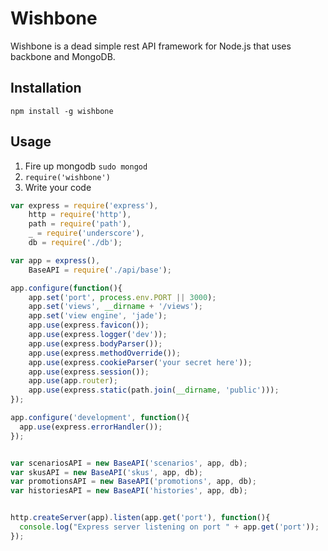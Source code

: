 # Wishbone

Wishbone is a dead simple rest API framework for Node.js that uses backbone and MongoDB.

## Installation
`npm install -g wishbone`


## Usage
1. Fire up mongodb `sudo mongod`
2. `require('wishbone')`
3. Write your code

```javascript
var express = require('express'),
    http = require('http'),
    path = require('path'), 
    _ = require('underscore'),
    db = require('./db');

var app = express(),
    BaseAPI = require('./api/base');

app.configure(function(){
    app.set('port', process.env.PORT || 3000);
    app.set('views', __dirname + '/views');
    app.set('view engine', 'jade');
    app.use(express.favicon());
    app.use(express.logger('dev'));
    app.use(express.bodyParser());
    app.use(express.methodOverride());
    app.use(express.cookieParser('your secret here'));
    app.use(express.session());
    app.use(app.router);
    app.use(express.static(path.join(__dirname, 'public')));
});

app.configure('development', function(){
  app.use(express.errorHandler());
});


var scenariosAPI = new BaseAPI('scenarios', app, db);
var skusAPI = new BaseAPI('skus', app, db);
var promotionsAPI = new BaseAPI('promotions', app, db);
var historiesAPI = new BaseAPI('histories', app, db);


http.createServer(app).listen(app.get('port'), function(){
  console.log("Express server listening on port " + app.get('port'));
});
```